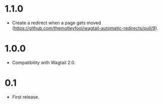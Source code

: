 # 1.1.0

- Create a redirect when a page gets moved (https://github.com/themotleyfool/wagtail-automatic-redirects/pull/9).

# 1.0.0

- Compatibility with Wagtail 2.0.

# 0.1

- First release.
